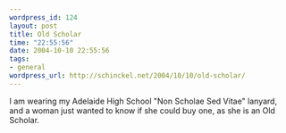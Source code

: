 ```yaml
--- 
wordpress_id: 124
layout: post
title: Old Scholar
time: "22:55:56"
date: 2004-10-10 22:55:56
tags: 
- general
wordpress_url: http://schinckel.net/2004/10/10/old-scholar/
---
```

I am wearing my Adelaide High School "Non Scholae Sed Vitae" lanyard, and a woman just wanted to know if she could buy one, as she is an Old Scholar. 
